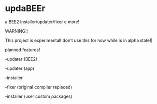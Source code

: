 # updaBEEr

a BEE2 installer/updater/fixer e more!



WARNING!!

This project is experimental! don't use this for now while is in alpha state!|


planned features!

-updater (BEE2)

-updater (app)

-installer

-fixer (original compiler replaced)

-installer (user custom packages)
